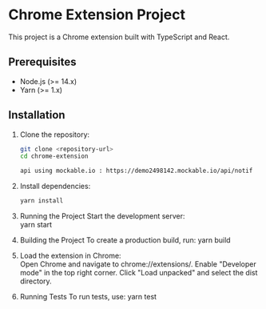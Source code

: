 # Chrome Extension Project

This project is a Chrome extension built with TypeScript and React.

## Prerequisites

- Node.js (>= 14.x)
- Yarn (>= 1.x)

## Installation

1. Clone the repository:
   ```bash
   git clone <repository-url>
   cd chrome-extension

   api using mockable.io : https://demo2498142.mockable.io/api/notif

2. Install dependencies:
   ```bash
   yarn install
   ```

3. Running the Project
Start the development server:  
yarn start

4. Building the Project
To create a production build, run:
yarn build

5. Load the extension in Chrome:  
Open Chrome and navigate to chrome://extensions/.
Enable "Developer mode" in the top right corner.
Click "Load unpacked" and select the dist directory.

6. Running Tests
To run tests, use:
yarn test
